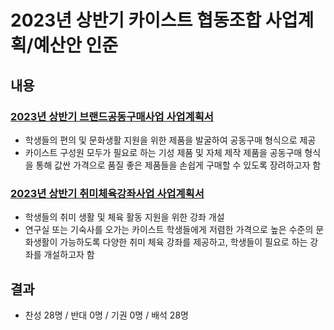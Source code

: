 2023년 상반기 카이스트 협동조합 사업계획/예산안 인준
===

## 내용

### [2023년 상반기 브랜드공동구매사업  사업계획서](2023상반기브랜드공동구매사업.md)
- 학생들의 편의 및 문화생활 지원을 위한 제품을 발굴하여 공동구매 형식으로 제공
- 카이스트 구성원 모두가 필요로 하는 기성 제품 및 자체 제작 제품을 공동구매 형식을 통해 값싼 가격으로 품질 좋은 제품들을 손쉽게 구매할 수 있도록 장려하고자 함


### [2023년 상반기 취미체육강좌사업  사업계획서](2023상반기취미체육강좌사업.md)
- 학생들의 취미 생활 및 체육 활동 지원을 위한 강좌 개설
- 연구실 또는 기숙사를 오가는 카이스트 학생들에게 저렴한 가격으로 높은 수준의 문화생활이 가능하도록 다양한 취미 체육 강좌를 제공하고, 학생들이 필요로 하는 강좌를 개설하고자 함


## 결과
- 찬성 28명 / 반대 0명 / 기권 0명 / 배석 28명
